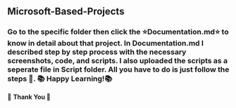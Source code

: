 ## Microsoft-Based-Projects
### Go to the specific folder then click the :star:Documentation.md:star:&nbsp;to know in detail about that project. In Documentation.md I described step by step process with the necessary screenshots, code, and scripts. I also uploaded the scripts as a seperate file in Script folder. All you have to do is just follow the steps 🙂. :books: Happy Learning!:books:
:diamond_shape_with_a_dot_inside: <b>Thank You<b> :diamond_shape_with_a_dot_inside:
